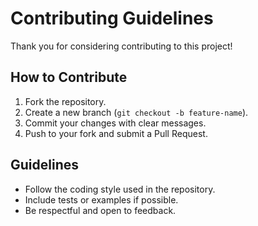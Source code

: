 # Contributing Guidelines

Thank you for considering contributing to this project!

## How to Contribute

1. Fork the repository.
2. Create a new branch (`git checkout -b feature-name`).
3. Commit your changes with clear messages.
4. Push to your fork and submit a Pull Request.

## Guidelines

- Follow the coding style used in the repository.
- Include tests or examples if possible.
- Be respectful and open to feedback.
